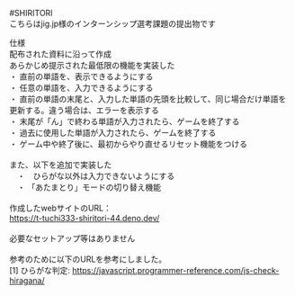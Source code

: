 #SHIRITORI<br>
こちらはjig.jp様のインターンシップ選考課題の提出物です<br>

仕様<br>
配布された資料に沿って作成<br>
あらかじめ提示された最低限の機能を実装した<br>
  ・  直前の単語を、表示できるようにする<br>
  ・  任意の単語を、入力できるようにする<br>
  ・  直前の単語の末尾と、入力した単語の先頭を比較して、同じ場合だけ単語を更新する。違う場合は、エラーを表示する<br>
  ・  末尾が「ん」で終わる単語が入力されたら、ゲームを終了する<br>
  ・  過去に使用した単語が入力されたら、ゲームを終了する<br>
  ・  ゲーム中や終了後に、最初からやり直せるリセット機能をつける<br>
<br>
また、以下を追加で実装した<br>
　・　ひらがな以外は入力できないようにする<br>
　・ 「あたまとり」モードの切り替え機能<br>
<br>
作成したwebサイトのURL：<br>
https://t-tuchi333-shiritori-44.deno.dev/<br>
<br>
必要なセットアップ等はありません<br>
<br>
参考のために以下のURLを参考にしました。<br>
[1] ひらがな判定: https://javascript.programmer-reference.com/js-check-hiragana/<br>
